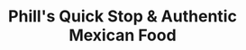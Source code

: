 ---
title: "Phill's Quick Stop & Authentic Mexican Food"
url: /dunn/phills-quick-stop-und-authentic-mexican-food/
shop: Lebensmittel
---
